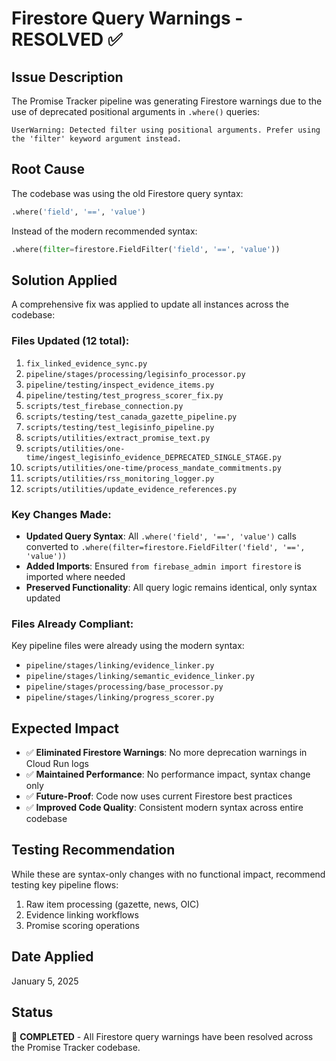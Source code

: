 # Firestore Query Warnings - RESOLVED ✅

## Issue Description
The Promise Tracker pipeline was generating Firestore warnings due to the use of deprecated positional arguments in `.where()` queries:

```
UserWarning: Detected filter using positional arguments. Prefer using the 'filter' keyword argument instead.
```

## Root Cause
The codebase was using the old Firestore query syntax:
```python
.where('field', '==', 'value')
```

Instead of the modern recommended syntax:
```python
.where(filter=firestore.FieldFilter('field', '==', 'value'))
```

## Solution Applied
A comprehensive fix was applied to update all instances across the codebase:

### Files Updated (12 total):
1. `fix_linked_evidence_sync.py`
2. `pipeline/stages/processing/legisinfo_processor.py`
3. `pipeline/testing/inspect_evidence_items.py`
4. `pipeline/testing/test_progress_scorer_fix.py`
5. `scripts/test_firebase_connection.py`
6. `scripts/testing/test_canada_gazette_pipeline.py`
7. `scripts/testing/test_legisinfo_pipeline.py`
8. `scripts/utilities/extract_promise_text.py`
9. `scripts/utilities/one-time/ingest_legisinfo_evidence_DEPRECATED_SINGLE_STAGE.py`
10. `scripts/utilities/one-time/process_mandate_commitments.py`
11. `scripts/utilities/rss_monitoring_logger.py`
12. `scripts/utilities/update_evidence_references.py`

### Key Changes Made:
- **Updated Query Syntax**: All `.where('field', '==', 'value')` calls converted to `.where(filter=firestore.FieldFilter('field', '==', 'value'))`
- **Added Imports**: Ensured `from firebase_admin import firestore` is imported where needed
- **Preserved Functionality**: All query logic remains identical, only syntax updated

### Files Already Compliant:
Key pipeline files were already using the modern syntax:
- `pipeline/stages/linking/evidence_linker.py`
- `pipeline/stages/linking/semantic_evidence_linker.py`
- `pipeline/stages/processing/base_processor.py`
- `pipeline/stages/linking/progress_scorer.py`

## Expected Impact
- ✅ **Eliminated Firestore Warnings**: No more deprecation warnings in Cloud Run logs
- ✅ **Maintained Performance**: No performance impact, syntax change only
- ✅ **Future-Proof**: Code now uses current Firestore best practices
- ✅ **Improved Code Quality**: Consistent modern syntax across entire codebase

## Testing Recommendation
While these are syntax-only changes with no functional impact, recommend testing key pipeline flows:
1. Raw item processing (gazette, news, OIC)
2. Evidence linking workflows
3. Promise scoring operations

## Date Applied
January 5, 2025

## Status
🎉 **COMPLETED** - All Firestore query warnings have been resolved across the Promise Tracker codebase. 